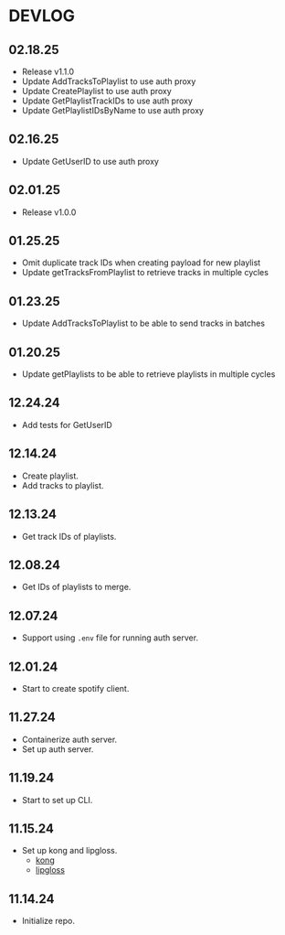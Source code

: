 # DEVLOG

## 02.18.25

- Release v1.1.0
- Update AddTracksToPlaylist to use auth proxy
- Update CreatePlaylist to use auth proxy
- Update GetPlaylistTrackIDs to use auth proxy
- Update GetPlaylistIDsByName to use auth proxy

## 02.16.25

- Update GetUserID to use auth proxy

## 02.01.25

- Release v1.0.0

## 01.25.25

- Omit duplicate track IDs when creating payload for new playlist
- Update getTracksFromPlaylist to retrieve tracks in multiple cycles

## 01.23.25

- Update AddTracksToPlaylist to be able to send tracks in batches

## 01.20.25

- Update getPlaylists to be able to retrieve playlists in multiple cycles

## 12.24.24

- Add tests for GetUserID

## 12.14.24

- Create playlist.
- Add tracks to playlist.

## 12.13.24

- Get track IDs of playlists.

## 12.08.24

- Get IDs of playlists to merge.

## 12.07.24

- Support using `.env` file for running auth server.

## 12.01.24

- Start to create spotify client.

## 11.27.24

- Containerize auth server.
- Set up auth server.

## 11.19.24

- Start to set up CLI.

## 11.15.24

- Set up kong and lipgloss.
  - [kong](https://github.com/alecthomas/kong)
  - [lipgloss](https://github.com/charmbracelet/lipgloss)

## 11.14.24

- Initialize repo.

